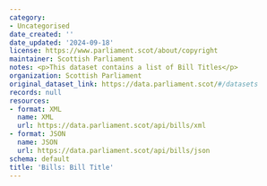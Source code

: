 ```yaml
---
category:
- Uncategorised
date_created: ''
date_updated: '2024-09-18'
license: https://www.parliament.scot/about/copyright
maintainer: Scottish Parliament
notes: <p>This dataset contains a list of Bill Titles</p>
organization: Scottish Parliament
original_dataset_link: https://data.parliament.scot/#/datasets
records: null
resources:
- format: XML
  name: XML
  url: https://data.parliament.scot/api/bills/xml
- format: JSON
  name: JSON
  url: https://data.parliament.scot/api/bills/json
schema: default
title: 'Bills: Bill Title'
---
```

